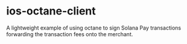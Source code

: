 # ios-octane-client
A lightweight example of using octane to sign Solana Pay transactions forwarding the transaction fees onto the merchant.
